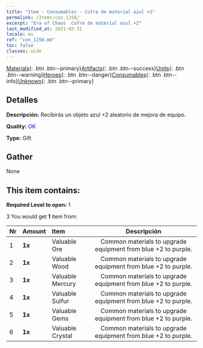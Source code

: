 ```yaml
---
title: "Item - Consumables - Cofre de material azul +2"
permalink: /Items/con_1258/
excerpt: "Era of Chaos  Cofre de material azul +2"
last_modified_at: 2021-03-31
locale: es
ref: "con_1258.md"
toc: false
classes: wide
---
```

 [Materials](/es/Items/){: .btn .btn--primary}[Artifacts](/es/Items/Artifacts/){: .btn .btn--success}[Units](/es/Items/Units/){: .btn .btn--warning}[Heroes](/es/Items/Heroes/){: .btn .btn--danger}[Consumables](/es/Items/Consumables/){: .btn .btn--info}[Unknown](/es/Items/Unknown/){: .btn .btn--primary}

## Detalles
 **Descripción:** Recibirás un objeto azul +2 aleatorio de mejora de equipo.

 **Quality:** <span style="color: #0000CD">OK</span>

 **Type:** Gift

## Gather

  None

## This item contains:

 **Required Level to open:** 1

 3 You would get **1** item  from:

  | Nr | Amount |     Item    | Descripción |
  |:---|:-------|:------------|:-----------:|
  | 1 |  **1x** | Valuable Ore | Common materials to upgrade equipment from blue +2 to purple.  | 
  | 2 |  **1x** | Valuable Wood | Common materials to upgrade equipment from blue +2 to purple.  | 
  | 3 |  **1x** | Valuable Mercury | Common materials to upgrade equipment from blue +2 to purple.  | 
  | 4 |  **1x** | Valuable Sulfur | Common materials to upgrade equipment from blue +2 to purple.  | 
  | 5 |  **1x** | Valuable Gems | Common materials to upgrade equipment from blue +2 to purple.  | 
  | 6 |  **1x** | Valuable Crystal | Common materials to upgrade equipment from blue +2 to purple.  | 
